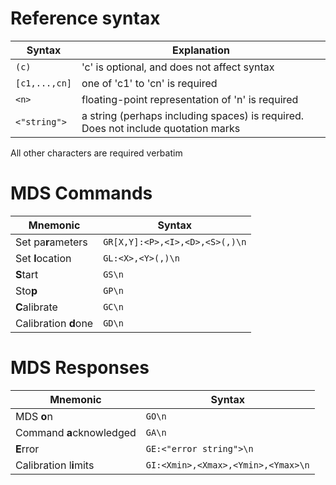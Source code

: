 # Reference syntax

Syntax        |   Explanation
--------------|--------------------------------------------------------
`(c)`         | 'c' is optional, and does not affect syntax
`[c1,...,cn]` | one of 'c1' to 'cn' is required
`<n>`         | floating-point representation of 'n' is required
`<"string">`  | a string (perhaps including spaces) is required. Does not include quotation marks

All other characters are required verbatim

# MDS Commands

Mnemonic              | Syntax                            
----------------------|-----------------------------------
Set pa**r**ameters    | `GR[X,Y]:<P>,<I>,<D>,<S>(,)\n`
Set **l**ocation      | `GL:<X>,<Y>(,)\n`
**S**tart             | `GS\n`
Sto**p**              | `GP\n`
**C**alibrate         | `GC\n`
Calibration **d**one  | `GD\n`

# MDS Responses

Mnemonic                    | Syntax                            
----------------------------|-----------------------------------
MDS **o**n                  | `GO\n`
Command **a**cknowledged    | `GA\n`
**E**rror                   | `GE:<"error string">\n`
Calibration l**i**mits      | `GI:<Xmin>,<Xmax>,<Ymin>,<Ymax>\n`
